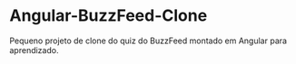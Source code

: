 # Angular-BuzzFeed-Clone
Pequeno projeto de clone do quiz do BuzzFeed montado em Angular para aprendizado.
